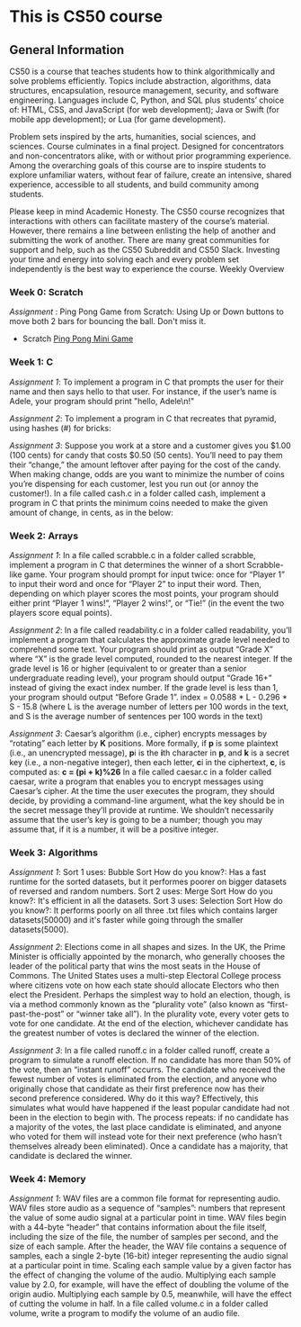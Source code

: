 # This is CS50 course

## General Information

CS50 is a course that teaches students how to think algorithmically and solve problems efficiently. Topics include abstraction, algorithms, data structures, encapsulation, resource management, security, and software engineering. Languages include C, Python, and SQL plus students’ choice of: HTML, CSS, and JavaScript (for web development); Java or Swift (for mobile app development); or Lua (for game development).

Problem sets inspired by the arts, humanities, social sciences, and sciences. Course culminates in a final project. Designed for concentrators and non-concentrators alike, with or without prior programming experience. Among the overarching goals of this course are to inspire students to explore unfamiliar waters, without fear of failure, create an intensive, shared experience, accessible to all students, and build community among students.

Please keep in mind Academic Honesty. The CS50 course recognizes that interactions with others can facilitate mastery of the course’s material. However, there remains a line between enlisting the help of another and submitting the work of another. There are many great communities for support and help, such as the CS50 Subreddit and CS50 Slack. Investing your time and energy into solving each and every problem set independently is the best way to experience the course.
Weekly Overview

### Week 0: Scratch

_Assignment_ : Ping Pong Game from Scratch: Using Up or Down buttons to move both 2 bars for bouncing the ball. Don't miss it.


* Scratch [Ping Pong Mini Game](https://scratch.mit.edu/projects/969304688)

### Week 1: C

_Assignment 1_: To implement a program in C that prompts the user for their name and then says hello to that user. For instance, if the user’s name is Adele, your program should print "hello, Adele\n!"

_Assignment 2_: To implement a program in C that recreates that pyramid, using hashes (#) for bricks:
<!-- 
Input the height of pyramid between 1 and 8: 4
    #
   ##
  ###
 #### 
-->

_Assignment 3_: Suppose you work at a store and a customer gives you $1.00 (100 cents) for candy that costs $0.50 (50 cents). You’ll need to pay them their “change,” the amount leftover after paying for the cost of the candy. When making change, odds are you want to minimize the number of coins you’re dispensing for each customer, lest you run out (or annoy the customer!). In a file called cash.c in a folder called cash, implement a program in C that prints the minimum coins needed to make the given amount of change, in cents, as in the below:
<!-- 
Change owed: 25
1
-->

### Week 2: Arrays

_Assignment 1_: In a file called scrabble.c in a folder called scrabble, implement a program in C that determines the winner of a short Scrabble-like game. Your program should prompt for input twice: once for “Player 1” to input their word and once for “Player 2” to input their word. Then, depending on which player scores the most points, your program should either print “Player 1 wins!”, “Player 2 wins!”, or “Tie!” (in the event the two players score equal points).
<!--
$ ./scrabble
Player 1: Question?
Player 2: Question!
Tie!
$ ./scrabble
Player 1: red
Player 2: wheelbarrow
Player 2 wins!
$ ./scrabble
Player 1: COMPUTER
Player 2: science
Player 1 wins!
$ ./scrabble
Player 1: Scrabble
Player 2: wiNNeR
Player 1 wins!
-->

_Assignment 2_: In a file called readability.c in a folder called readability, you’ll implement a program that calculates the approximate grade level needed to comprehend some text. Your program should print as output “Grade X” where “X” is the grade level computed, rounded to the nearest integer. If the grade level is 16 or higher (equivalent to or greater than a senior undergraduate reading level), your program should output “Grade 16+” instead of giving the exact index number. If the grade level is less than 1, your program should output “Before Grade 1”. index = 0.0588 * L - 0.296 * S - 15.8 (where L is the average number of letters per 100 words in the text, and S is the average number of sentences per 100 words in the text)

_Assignment 3_: Caesar’s algorithm (i.e., cipher) encrypts messages by “rotating” each letter by **K** positions. More formally, if **p** is some plaintext (i.e., an unencrypted message), **p**i is the **i**th character in **p**, and **k** is a secret key (i.e., a non-negative integer), then each letter, **c**i in the ciphertext, **c**, is computed as: **c = (pi + k)%26**
In a file called caesar.c in a folder called caesar, write a program that enables you to encrypt messages using Caesar’s cipher. At the time the user executes the program, they should decide, by providing a command-line argument, what the key should be in the secret message they’ll provide at runtime. We shouldn’t necessarily assume that the user’s key is going to be a number; though you may assume that, if it is a number, it will be a positive integer.

### Week 3: Algorithms

_Assignment 1_: Sort 1 uses: Bubble Sort
How do you know?: Has a fast runtime for the sorted datasets, but it performes poorer on bigger datasets of reversed and random numbers.
Sort 2 uses: Merge Sort
How do you know?: It's efficient in all the datasets.
Sort 3 uses: Selection Sort
How do you know?: It performs poorly on all three .txt files which contains larger datasets(50000) and it's faster while going through the smaller datasets(5000).

_Assignment 2_: Elections come in all shapes and sizes. In the UK, the Prime Minister is officially appointed by the monarch, who generally chooses the leader of the political party that wins the most seats in the House of Commons. The United States uses a multi-step Electoral College process where citizens vote on how each state should allocate Electors who then elect the President.
Perhaps the simplest way to hold an election, though, is via a method commonly known as the “plurality vote” (also known as “first-past-the-post” or “winner take all”). In the plurality vote, every voter gets to vote for one candidate. At the end of the election, whichever candidate has the greatest number of votes is declared the winner of the election.

_Assignment 3_: In a file called runoff.c in a folder called runoff, create a program to simulate a runoff election. If no candidate has more than 50% of the vote, then an “instant runoff” occurrs. The candidate who received the fewest number of votes is eliminated from the election, and anyone who originally chose that candidate as their first preference now has their second preference considered. Why do it this way? Effectively, this simulates what would have happened if the least popular candidate had not been in the election to begin with.
The process repeats: if no candidate has a majority of the votes, the last place candidate is eliminated, and anyone who voted for them will instead vote for their next preference (who hasn’t themselves already been eliminated). Once a candidate has a majority, that candidate is declared the winner.

### Week 4: Memory

_Assignment 1_: WAV files are a common file format for representing audio. WAV files store audio as a sequence of “samples”: numbers that represent the value of some audio signal at a particular point in time. WAV files begin with a 44-byte “header” that contains information about the file itself, including the size of the file, the number of samples per second, and the size of each sample. After the header, the WAV file contains a sequence of samples, each a single 2-byte (16-bit) integer representing the audio signal at a particular point in time. Scaling each sample value by a given factor has the effect of changing the volume of the audio. Multiplying each sample value by 2.0, for example, will have the effect of doubling the volume of the origin audio. Multiplying each sample by 0.5, meanwhile, will have the effect of cutting the volume in half. In a file called volume.c in a folder called volume, write a program to modify the volume of an audio file.

